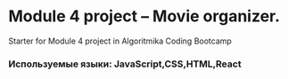 # Module 4 project – Movie organizer.

Starter for Module 4 project in Algoritmika Coding Bootcamp

### Используемые языки: JavaScript,CSS,HTML,React
